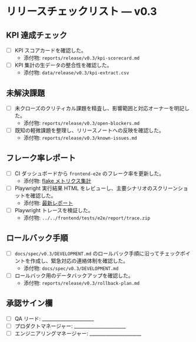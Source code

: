 # リリースチェックリスト — v0.3

## KPI 達成チェック
- [ ] KPI スコアカードを確認した。
  - 添付物: `reports/release/v0.3/kpi-scorecard.md`
- [ ] KPI 集計の生データの整合性を確認した。
  - 添付物: `data/release/v0.3/kpi-extract.csv`

## 未解決課題
- [ ] 未クローズのクリティカル課題を精査し、影響範囲と対応オーナーを明記した。
  - 添付物: `reports/release/v0.3/open-blockers.md`
- [ ] 既知の軽微課題を整理し、リリースノートへの反映を確認した。
  - 添付物: `reports/release/v0.3/known-issues.md`

## フレーク率レポート
- [ ] CI ダッシュボードから `frontend-e2e` のフレーク率を更新した。
  - 添付物: [flake メトリクス集計](../../reports/ci/frontend-e2e-flake-rate.md)
- [ ] Playwright 実行結果 HTML をレビューし、主要シナリオのスクリーンショットを確認した。
  - 添付物: [最新レポート](../../frontend/tests/e2e/report/index.html)
- [ ] Playwright トレースを検証した。
  - 添付物: `../../frontend/tests/e2e/report/trace.zip`

## ロールバック手順
- [ ] `docs/spec/v0.3/DEVELOPMENT.md` のロールバック手順に沿ってチェックポイントを作成し、緊急対応の連絡体制を確認した。
  - 添付物: `docs/spec/v0.3/DEVELOPMENT.md`
- [ ] ロールバック用のデータバックアップを確認した。
  - 添付物: `reports/release/v0.3/rollback-plan.md`

## 承認サイン欄
- [ ] QA リード: ______________________
- [ ] プロダクトマネージャー: ______________________
- [ ] エンジニアリングマネージャー: ______________________
